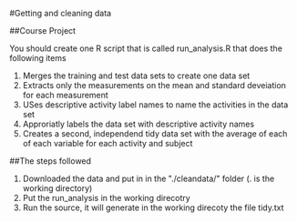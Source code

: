 #Getting and cleaning data

##Course Project

You should create one R script that is called run_analysis.R that does the following items
1. Merges the training and test data sets to create one data set
2. Extracts only the measurements on the mean and standard deveiation for each measurement
3. USes descriptive activity label names to name the activities in the data set
4. Approriatly labels the data set with descriptive activity names
5. Creates a second, independend tidy data set with the average of each of each variable for each activity and subject

##The steps followed

1. Downloaded the data and put in in the "./cleandata/" folder (. is the working directory)
2. Put the run_analysis in the working direcotry
3. Run the source, it will generate in the working direcoty the file tidy.txt
